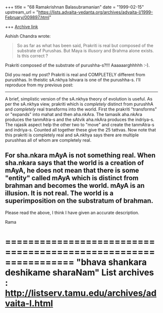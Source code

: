 +++
title = "68 Ramakrishnan Balasubramanian"
date = "1999-02-15"
upstream_url = "https://lists.advaita-vedanta.org/archives/advaita-l/1999-February/009897.html"

+++
[Archive link](https://lists.advaita-vedanta.org/archives/advaita-l/1999-February/009897.html)

Ashish Chandra <achandra at WNMAIL.WNDEV.ATT.COM> wrote:


>So as far as what has been said, Prakriti is real but composed of the
>substrate of Purushas. But Maya is illusory and Brahma alone exists.
Is
>this correct ?


Prakriti composed of the substrate of purushha-s?!!! Aaaaaarghhhhh
:-).

Did you read my post? Prakriti is real and COMPLETELY different from
purushhas. In theistic sA.nkhya Ishvara is one of the purushha-s. I'll
reproduce from my previous post:

------
A brief, simplistic version of the sA.nkhya theory of evolution is
useful. As per the sA.nkhya view, prakriti which is _completely_
distinct from purushhA and _completely_ real transforms into the
world. First the prakriti "transforms" or "expands" into mahat and
then aha.nkAra. The tamasik aha.nkAra produces the tanmAtra-s and the
sAtvik aha.nkAra produces the indriya-s. The rajasik aspect help the
other two to "move" and create the tanmAtra-s and indriya-s. Counted
all together these give the 25 tattvas. Now note that this prakriti is
completely real and sA.nkhya says there are multiple purushhas all of
whom are completely real.

For sha.nkara mAyA is not something real. When sha.nkara says that the
world is a creation of mAyA, he does not mean that there is some
"entity" called mAyA which is distinct from brahman and becomes the
world. mAyA is an illusion. It is not real. The world is a
superimposition on the substratum of brahman.
---

Please read the above, I think I have given an accurate description.

Rama

================================================================
"bhava shankara deshikame sharaNam"
List archives : http://listserv.tamu.edu/archives/advaita-l.html
================================================================


